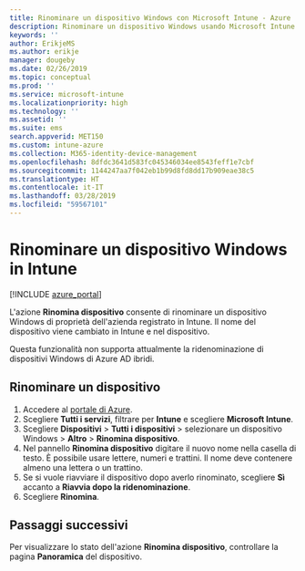 ```yaml
---
title: Rinominare un dispositivo Windows con Microsoft Intune - Azure | Microsoft Docs
description: Rinominare un dispositivo Windows usando Microsoft Intune.
keywords: ''
author: ErikjeMS
ms.author: erikje
manager: dougeby
ms.date: 02/26/2019
ms.topic: conceptual
ms.prod: ''
ms.service: microsoft-intune
ms.localizationpriority: high
ms.technology: ''
ms.assetid: ''
ms.suite: ems
search.appverid: MET150
ms.custom: intune-azure
ms.collection: M365-identity-device-management
ms.openlocfilehash: 8dfdc3641d583fc045346034ee8543feff1e7cbf
ms.sourcegitcommit: 1144247aa7f042eb1b99d8fd8dd17b909eae38c5
ms.translationtype: HT
ms.contentlocale: it-IT
ms.lasthandoff: 03/28/2019
ms.locfileid: "59567101"
---
```

# <a name="rename-a-windows-device-in-intune"></a>Rinominare un dispositivo Windows in Intune


[!INCLUDE [azure_portal](./includes/azure_portal.md)]

L'azione **Rinomina dispositivo** consente di rinominare un dispositivo Windows di proprietà dell'azienda registrato in Intune. Il nome del dispositivo viene cambiato in Intune e nel dispositivo. 

Questa funzionalità non supporta attualmente la ridenominazione di dispositivi Windows di Azure AD ibridi.

## <a name="rename-a-device"></a>Rinominare un dispositivo

1. Accedere al [portale di Azure](https://portal.azure.com).
2. Scegliere **Tutti i servizi**, filtrare per **Intune** e scegliere **Microsoft Intune**.
3. Scegliere **Dispositivi** > **Tutti i dispositivi** > selezionare un dispositivo Windows > **Altro** > **Rinomina dispositivo**.
4. Nel pannello **Rinomina dispositivo** digitare il nuovo nome nella casella di testo. È possibile usare lettere, numeri e trattini. Il nome deve contenere almeno una lettera o un trattino.
5. Se si vuole riavviare il dispositivo dopo averlo rinominato, scegliere **Sì** accanto a **Riavvia dopo la ridenominazione**.
6. Scegliere **Rinomina**.



## <a name="next-steps"></a>Passaggi successivi

Per visualizzare lo stato dell'azione **Rinomina dispositivo**, controllare la pagina **Panoramica** del dispositivo.
